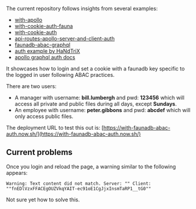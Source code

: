 The current repository follows insights from several examples:

- [with-apollo](https://github.com/zeit/next.js/tree/canary/examples/with-apollo)
- [with-cookie-auth-fauna](https://github.com/zeit/next.js/tree/canary/examples/with-cookie-auth-fauna)
- [with-cookie-auth](https://github.com/zeit/next.js/tree/canary/examples/with-cookie-auth)
- [api-routes-apollo-server-and-client-auth](https://github.com/zeit/next.js/tree/canary/examples/api-routes-apollo-server-and-client-auth)
- [faunadb-abac-graphql](https://fauna.com/blog/abac-graphql)
- [auth example by HaNdTriX](https://github.com/zeit/next.js/pull/10451)
- [apollo graphql auth docs](https://www.apollographql.com/docs/react/networking/authentication/)

It showcases how to login and set a cookie with a faunadb key specific to the logged in user following ABAC practices.

There are two users:

- A manager with username: **bill.lumbergh** and pwd: **123456** which will access all private and public files during all days, except **Sundays**.
- An employee with username: **peter.gibbons** and pwd: **abcdef** which will only access public files.

The deployment URL to test this out is: [https://with-faunadb-abac-auth.now.sh/](https://with-faunadb-abac-auth.now.sh/)

## Current problems

Once you login and reload the page, a warning similar to the following appears:
````
Warning: Text content did not match. Server: "" Client: ""fnEDlVzxFFACEgOUZVkqYAIT-ec91oE1CgJjxInsmTaRP1__tG0""
````
Not sure yet how to solve this.